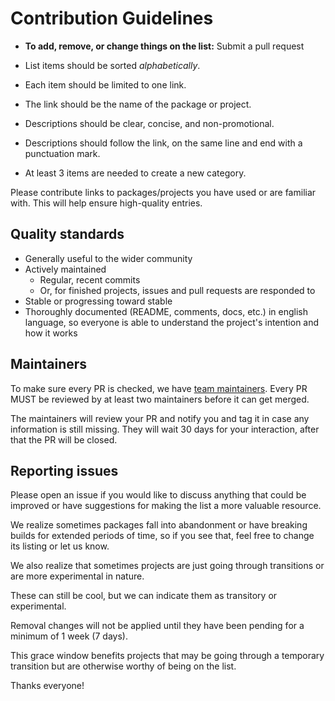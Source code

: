 # Contribution Guidelines

- **To add, remove, or change things on the list:** Submit a pull request

- List items should be sorted *alphabetically*.
- Each item should be limited to one link.
- The link should be the name of the package or project.
- Descriptions should be clear, concise, and non-promotional.
- Descriptions should follow the link, on the same line and end with a punctuation mark.
- At least 3 items are needed to create a new category.

Please contribute links to packages/projects you have used or are familiar with.
This will help ensure high-quality entries.


## Quality standards

- Generally useful to the wider community
- Actively maintained
  - Regular, recent commits
  - Or, for finished projects, issues and pull requests are responded to
- Stable or progressing toward stable
- Thoroughly documented (README, comments, docs, etc.) in english language, so everyone is able to understand the project's intention and how it works

## Maintainers

To make sure every PR is checked, we have [team maintainers](MAINTAINERS).
Every PR MUST be reviewed by at least two maintainers before it can get merged.

The maintainers will review your PR and notify you and tag it in case any information is still missing.
They will wait 30 days for your interaction, after that the PR will be closed.


## Reporting issues

Please open an issue if you would like to discuss anything that could be improved or have suggestions for making the list a more valuable resource.

We realize sometimes packages fall into abandonment or have breaking builds for extended periods of time, so if you see that, feel free to change its listing or let us know.

We also realize that sometimes projects are just going through transitions or are more experimental in nature.

These can still be cool, but we can indicate them as transitory or experimental.

Removal changes will not be applied until they have been pending for a minimum of 1 week (7 days).

This grace window benefits projects that may be going through a temporary transition but are otherwise worthy of being on the list.

Thanks everyone!
